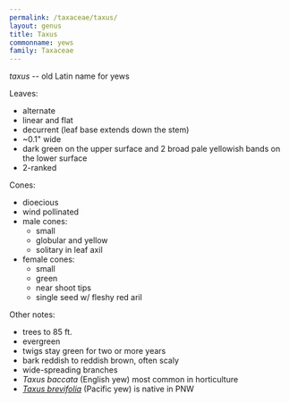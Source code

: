 ```yaml
---
permalink: /taxaceae/taxus/
layout: genus
title: Taxus
commonname: yews
family: Taxaceae
---
```


*taxus* -- old Latin name for yews

Leaves:
  - alternate
  - linear and flat
  - decurrent (leaf base extends down the stem)
  - ~0.1" wide
  - dark green on the upper surface and 2 broad pale yellowish bands on the lower surface
  - 2-ranked

Cones:
  - dioecious
  - wind pollinated
  - male cones:
    - small
    - globular and yellow
    - solitary in leaf axil
  - female cones:
    - small
    - green
    - near shoot tips
    - single seed w/ fleshy red aril

Other notes:
  - trees to 85 ft.
  - evergreen
  - twigs stay green for two or more years
  - bark reddish to reddish brown, often scaly
  - wide-spreading branches
  - *Taxus baccata* (English yew) most common in horticulture
  - *[Taxus brevifolia](./taxus-brevifolia/)* (Pacific yew) is native in PNW
